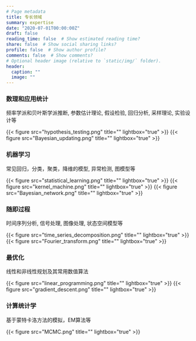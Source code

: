 ```yaml
---
# Page metadata
title: 专长领域
summary: expertise
date: "2020-07-01T00:00:00Z"
draft: false  
reading_time: false  # Show estimated reading time?
share: false  # Show social sharing links?
profile: false  # Show author profile?
comments: false  # Show comments?
# Optional header image (relative to `static/img/` folder).
header:
  caption: ""
  image: ""
---
```


### 数理和应用统计

频率学派和贝叶斯学派推断, 参数估计理论, 假设检验, 回归分析, 采样理论, 实验设计等

{{< figure src="hypothesis_testing.png" title="" lightbox="true" >}}
{{< figure src="Bayesian_updating.png" title="" lightbox="true" >}}

### 机器学习
常见回归，分类，聚类，降维的模型, 异常检测, 图模型等

{{< figure src="statistical_learning.png" title="" lightbox="true" >}}
{{< figure src="kernel_machine.png" title="" lightbox="true" >}}
{{< figure src="Bayesian_network.png" title="" lightbox="true" >}}

### 随即过程
时间序列分析, 信号处理, 图像处理, 状态空间模型等

{{< figure src="time_series_decomposition.png" title="" lightbox="true" >}}
{{< figure src="Fourier_transform.png" title="" lightbox="true" >}}

### 最优化
线性和非线性规划及其常用数值算法

{{< figure src="linear_programming.png" title="" lightbox="true" >}}
{{< figure src="gradient_descent.png" title="" lightbox="true" >}}

### 计算统计学
基于蒙特卡洛方法的模拟，EM算法等

{{< figure src="MCMC.png" title="" lightbox="true" >}}